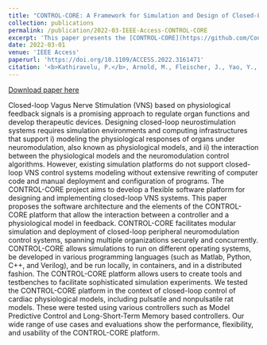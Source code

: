 ```yaml
---
title: "CONTROL-CORE: A Framework for Simulation and Design of Closed-Loop Peripheral Neuromodulation Control Systems"
collection: publications
permalink: /publication/2022-03-IEEE-Access-CONTROL-CORE
excerpt: 'This paper presents the [CONTROL-CORE](https://github.com/ControlCore-Project/) framework for the design and simulation of neuromodulation control systems.'
date: 2022-03-01
venue: 'IEEE Access'
paperurl: 'https://doi.org/10.1109/ACCESS.2022.3161471'
citation: '<b>Kathiravelu, P.</b>, Arnold, M., Fleischer, J., Yao, Y., Awasthi, S., Goel, A. K., Branen, A., Sarikhani, P., Kumar, G., Kothare, M. V., and Mahmoudi, B. <b>CONTROL-CORE: A Framework for Simulation and Design of Closed-Loop Peripheral Neuromodulation Control Systems.</b> In IEEE Access. 10, 36268-36285. March 2022.'
---
```


[Download paper here](https://doi.org/10.1109/ACCESS.2022.3161471)

Closed-loop Vagus Nerve Stimulation (VNS) based on physiological feedback signals is a promising approach to regulate organ functions and develop therapeutic devices. Designing closed-loop neurostimulation systems requires simulation environments and computing infrastructures that support i) modeling the physiological responses of organs under neuromodulation, also known as physiological models, and ii) the interaction between the physiological models and the neuromodulation control algorithms. However, existing simulation platforms do not support closed-loop VNS control systems modeling without extensive rewriting of computer code and manual deployment and configuration of programs. The CONTROL-CORE project aims to develop a flexible software platform for designing and implementing closed-loop VNS systems. This paper proposes the software architecture and the elements of the CONTROL-CORE platform that allow the interaction between a controller and a physiological model in feedback. CONTROL-CORE facilitates modular simulation and deployment of closed-loop peripheral neuromodulation control systems, spanning multiple organizations securely and concurrently. CONTROL-CORE allows simulations to run on different operating systems, be developed in various programming languages (such as Matlab, Python, C++, and Verilog), and be run locally, in containers, and in a distributed fashion. The CONTROL-CORE platform allows users to create tools and testbenches to facilitate sophisticated simulation experiments. We tested the CONTROL-CORE platform in the context of closed-loop control of cardiac physiological models, including pulsatile and nonpulsatile rat models. These were tested using various controllers such as Model Predictive Control and Long-Short-Term Memory based controllers. Our wide range of use cases and evaluations show the performance, flexibility, and usability of the CONTROL-CORE platform.
